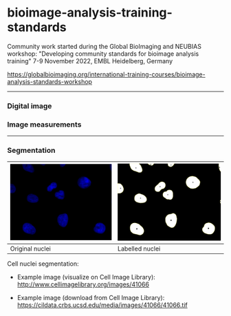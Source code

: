 # bioimage-analysis-training-standards

Community work started during the Global BioImaging and NEUBIAS workshop:
"Developing community standards for bioimage analysis training"
7-9 November 2022, EMBL Heidelberg, Germany

https://globalbioimaging.org/international-training-courses/bioimage-analysis-standards-workshop

<hr>

### Digital image

### Image measurements
<hr>

### Segmentation

 ![Cell nuclei](images/Cell_nuclei.png)| ![Segmented nuclei](images/Thresholded_Cell_nuclei_ROIs.png)
   ------ | ------|
  Original nuclei | Labelled nuclei |



Cell nuclei segmentation:

- Example image (visualize on Cell Image Library): http://www.cellimagelibrary.org/images/41066

- Example image (download from Cell Image Library): https://cildata.crbs.ucsd.edu/media/images/41066/41066.tif

